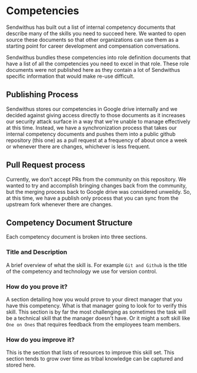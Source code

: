 # Competencies

Sendwithus has built out a list of internal competency documents that describe many of the skills you need to succeed here.
We wanted to open source these documents so that other organizations can use them as a starting point for career development and compensation conversations.

Sendwithus bundles these competencies into role definition documents that have a list of all the competencies you need to excel in that role.  These role documents were not published here as they contain a lot of Sendwithus specific information that would make re-use difficult.

## Publishing Process
Sendwithus stores our competencies in Google drive internally and we decided against giving access directly to those documents as it increases our security attack surface in a way that we're unable to manage effectively at this time.  Instead, we have a synchronization process that takes our internal competency documents and pushes them into a public github repository (this one) as a pull request at a frequency of about once a week or whenever there are changes, whichever is less frequent.

## Pull Request process
Currently, we don't accept PRs from the community on this repository.  We wanted to try and accomplish bringing changes back from the community, but the merging process back to Google drive was considered unweildy.  So, at this time, we have a publish only process that you can sync from the upstream fork whenever there are changes.  

## Competency Document Structure

Each competency document is broken into three sections.

### Title and Description
A brief overview of what the skill is.  For example `Git and Github` is the title of the competency and technology we use for version control.

### How do you prove it?
A section detailing how you would prove to your direct manager that you have this competency.  What is that manager going to look for to verify this skill.  This section is by far the most challenging as sometimes the task will be a technical skill that the manager doesn't have.  Or it might a soft skill like `One on Ones` that requires feedback from the employees team members.

### How do you improve it?
This is the section that lists of resources to improve this skill set.  This section tends to grow over time as tribal knowledge can be captured and stored here.
